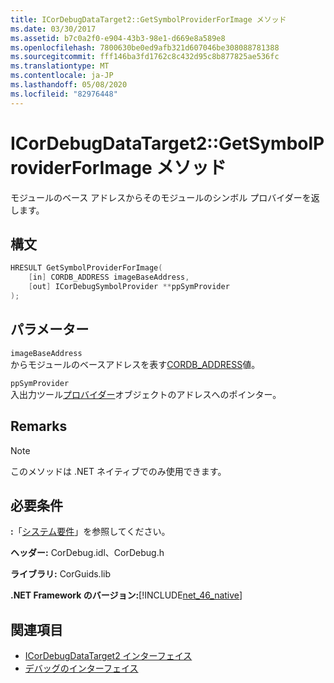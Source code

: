 ```yaml
---
title: ICorDebugDataTarget2::GetSymbolProviderForImage メソッド
ms.date: 03/30/2017
ms.assetid: b7c0a2f0-e904-43b3-98e1-d669e8a589e8
ms.openlocfilehash: 7800630be0ed9afb321d607046be308088781388
ms.sourcegitcommit: fff146ba3fd1762c8c432d95c8b877825ae536fc
ms.translationtype: MT
ms.contentlocale: ja-JP
ms.lasthandoff: 05/08/2020
ms.locfileid: "82976448"
---
```

# <a name="icordebugdatatarget2getsymbolproviderforimage-method"></a>ICorDebugDataTarget2::GetSymbolProviderForImage メソッド
モジュールのベース アドレスからそのモジュールのシンボル プロバイダーを返します。  
  
## <a name="syntax"></a>構文  
  
```cpp  
HRESULT GetSymbolProviderForImage(  
    [in] CORDB_ADDRESS imageBaseAddress,
    [out] ICorDebugSymbolProvider **ppSymProvider  
);  
```  
  
## <a name="parameters"></a>パラメーター  
 `imageBaseAddress`  
 からモジュールのベースアドレスを表す[CORDB_ADDRESS](../common-data-types-unmanaged-api-reference.md)値。  
  
 `ppSymProvider`  
 入出力ツール[プロバイダー](icordebugsymbolprovider-interface.md)オブジェクトのアドレスへのポインター。  
  
## <a name="remarks"></a>Remarks  
  
> [!NOTE]
> このメソッドは .NET ネイティブでのみ使用できます。  
  
## <a name="requirements"></a>必要条件  
 **:**「[システム要件](../../get-started/system-requirements.md)」を参照してください。  
  
 **ヘッダー:** CorDebug.idl、CorDebug.h  
  
 **ライブラリ:** CorGuids.lib  
  
 **.NET Framework のバージョン:**[!INCLUDE[net_46_native](../../../../includes/net-46-native-md.md)]  
  
## <a name="see-also"></a>関連項目

- [ICorDebugDataTarget2 インターフェイス](icordebugdatatarget2-interface.md)
- [デバッグのインターフェイス](debugging-interfaces.md)
